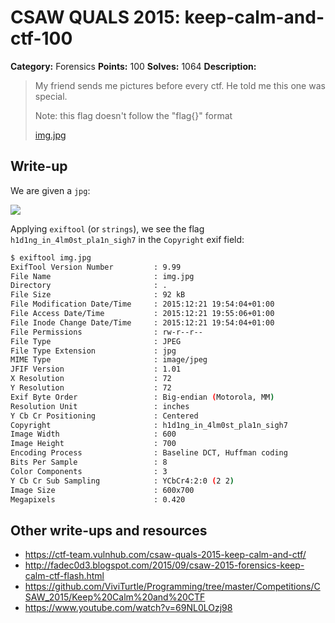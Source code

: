 # CSAW QUALS 2015: keep-calm-and-ctf-100

**Category:** Forensics
**Points:** 100
**Solves:** 1064
**Description:**

> My friend sends me pictures before every ctf. He told me this one was special.
>
> Note: this flag doesn't follow the "flag{}" format
>
> [img.jpg](img.jpg)


## Write-up

We are given a `jpg`:

![](./img.jpb)

Applying `exiftool` (or `strings`), we see the flag `h1d1ng_in_4lm0st_pla1n_sigh7` in the `Copyright` exif field:

```bash
$ exiftool img.jpg
ExifTool Version Number         : 9.99
File Name                       : img.jpg
Directory                       : .
File Size                       : 92 kB
File Modification Date/Time     : 2015:12:21 19:54:04+01:00
File Access Date/Time           : 2015:12:21 19:55:06+01:00
File Inode Change Date/Time     : 2015:12:21 19:54:04+01:00
File Permissions                : rw-r--r--
File Type                       : JPEG
File Type Extension             : jpg
MIME Type                       : image/jpeg
JFIF Version                    : 1.01
X Resolution                    : 72
Y Resolution                    : 72
Exif Byte Order                 : Big-endian (Motorola, MM)
Resolution Unit                 : inches
Y Cb Cr Positioning             : Centered
Copyright                       : h1d1ng_in_4lm0st_pla1n_sigh7
Image Width                     : 600
Image Height                    : 700
Encoding Process                : Baseline DCT, Huffman coding
Bits Per Sample                 : 8
Color Components                : 3
Y Cb Cr Sub Sampling            : YCbCr4:2:0 (2 2)
Image Size                      : 600x700
Megapixels                      : 0.420
```

## Other write-ups and resources

* <https://ctf-team.vulnhub.com/csaw-quals-2015-keep-calm-and-ctf/>
* <http://fadec0d3.blogspot.com/2015/09/csaw-2015-forensics-keep-calm-ctf-flash.html>
* <https://github.com/ViviTurtle/Programming/tree/master/Competitions/CSAW_2015/Keep%20Calm%20and%20CTF>
* <https://www.youtube.com/watch?v=69NL0LOzj98>
